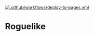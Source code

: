 [![.github/workflows/deploy-to-pages.yml](https://github.com/Diamondlord/roguelike/workflows/.github/workflows/deploy-to-pages.yml/badge.svg)](https://github.com/Diamondlord/roguelike/actions?query=workflow%3A%22Build+and+Deploy+to+GitHub+Pages%22)

# Roguelike
